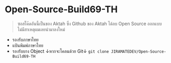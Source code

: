 # Open-Source-Build69-TH
> ซอสโค๊ดอันนี้เป็นของ Aktah ซึ่ง Github ของ Aktah ได้ลบ Open Source ออกแบบไม่มีสาเหตุผมเลยนำมาลงใหม่
- รองรับภาษาไทย
- แป้นพิมพ์ภาษาไทย
- รองรับบาง Object
↓หากจะโคลนด้วย Git↓
```git clone JIRAMATEDEV/Open-Source-Build69-TH```
